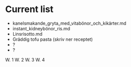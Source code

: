 # Current list
- kanelsmakande_gryta_med_vitabönor_och_kikärter.md
- instant_kidneybönor_ris.md
- Linsrisotto.md
- Gräddig tofu pasta (skriv ner receptet)
- ?
- ?


W. 1
W. 2
W. 3
W. 4
